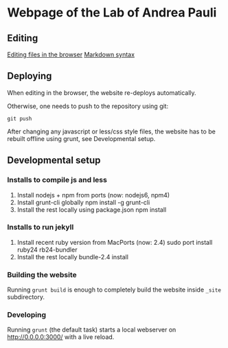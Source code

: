 Webpage of the Lab of Andrea Pauli
==================================

Editing
-------

[Editing files in the browser](https://help.github.com/articles/editing-files-in-your-repository/)
[Markdown syntax](https://daringfireball.net/projects/markdown/syntax)


Deploying
---------

When editing in the browser, the website re-deploys automatically.

Otherwise, one needs to push to the repository using git:

    git push

After changing any javascript or less/css style files, the website has to be
rebuilt offline using grunt, see Developmental setup.

Developmental setup
-------------------

### Installs to compile js and less

1. Install nodejs + npm from ports (now: nodejs6, npm4)
2. Install grunt-cli globally
    npm install -g grunt-cli
3. Install the rest locally using package.json
    npm install

### Installs to run jekyll

1. Install recent ruby version from MacPorts (now: 2.4)
    sudo port install ruby24 rb24-bundler
2. Install the rest locally
    bundle-2.4 install

### Building the website

Running `grunt build` is enough to completely build the website inside `_site`
subdirectory.


### Developing

Running `grunt` (the default task) starts a local webserver on
http://0.0.0.0:3000/ with a live reload.

